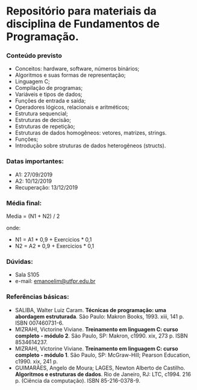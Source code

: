 # Repositório para materiais da disciplina de Fundamentos de Programação.

### Conteúdo previsto
- Conceitos: hardware, software, números binários;
- Algoritmos e suas formas de representação;
- Linguagem C;
- Compilação de programas;
- Variáveis e tipos de dados;
- Funções de entrada e saída;
- Operadores lógicos, relacionais e aritméticos;
- Estrutura sequencial;
- Estruturas de decisão;
- Estruturas de repetição;
- Estruturas de dados homogêneos: vetores, matrizes, strings.
- Funções;
- Introdução sobre struturas de dados heterogêneos (structs).

### Datas importantes:
- A1: 27/09/2019
- A2: 10/12/2019
- Recuperação: 13/12/2019

### Média final:
Media = (N1 + N2) / 2

onde:
- N1 = A1 * 0,9 + Exercicios * 0,1
- N2 = A2 * 0,9 + Exercicios * 0,1

### Dúvidas:
- Sala S105
- e-mail: emanoelim@utfpr.edu.br

### Referências básicas:
- SALIBA, Walter Luiz Caram. **Técnicas de programação: uma abordagem estruturada**. São Paulo: Makron Books, 1993. xiii, 141 p. ISBN 007460731-6.
- MIZRAHI, Victorine Viviane. **Treinamento em linguagem C: curso completo - módulo 2**. São Paulo, SP: Makron, c1990. xix, 273 p. ISBN 8534614237.
- MIZRAHI, Victorine Viviane. **Treinamento em linguagem C: curso completo - módulo 1**. São Paulo, SP: McGraw-Hill; Pearson Education, c1990. xix, 241 p.
- GUIMARÃES, Angelo de Moura; LAGES, Newton Alberto de Castilho. **Algoritmos e estruturas de dados**. Rio de Janeiro, RJ: LTC, c1994. 216 p. (Ciência da computação). ISBN 85-216-0378-9. 

